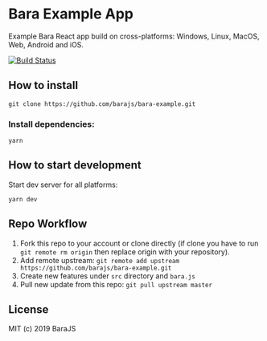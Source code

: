 # Bara Example App

Example Bara React app build on cross-platforms: Windows, Linux, MacOS, Web, Android and iOS.

[![Build Status](https://app.bitrise.io/app/5f3a6dbafbf27adc/status.svg?token=ONZD3qcG8oWeb1ETlFtAww&branch=master)](https://app.bitrise.io/app/5f3a6dbafbf27adc)

## How to install

```
git clone https://github.com/barajs/bara-example.git
```

### Install dependencies:

```
yarn
```

## How to start development

Start dev server for all platforms:
```
yarn dev
```

## Repo Workflow

1. Fork this repo to your account or clone directly (if clone you have to run `git remote rm origin` then replace origin with your repository).
2. Add remote upstream: `git remote add upstream https://github.com/barajs/bara-example.git`
3. Create new features under `src` directory and `bara.js`
4. Pull new update from this repo: `git pull upstream master`

## License

MIT (c) 2019 BaraJS
